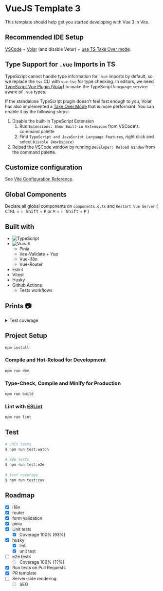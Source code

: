 # VueJS Template 3

This template should help get you started developing with Vue 3 in Vite.

## Recommended IDE Setup

[VSCode](https://code.visualstudio.com/) + [Volar](https://marketplace.visualstudio.com/items?itemName=Vue.volar) (and disable Vetur) + [use TS Take Over mode](https://github.com/johnsoncodehk/volar/discussions/471#discussioncomment-1361669).

## Type Support for `.vue` Imports in TS

TypeScript cannot handle type information for `.vue` imports by default, so we replace the `tsc` CLI with `vue-tsc` for type checking. In editors, we need [TypeScript Vue Plugin (Volar)](https://marketplace.visualstudio.com/items?itemName=Vue.vscode-typescript-vue-plugin) to make the TypeScript language service aware of `.vue` types.

If the standalone TypeScript plugin doesn't feel fast enough to you, Volar has also implemented a [Take Over Mode](https://github.com/johnsoncodehk/volar/discussions/471#discussioncomment-1361669) that is more performant. You can enable it by the following steps:

1. Disable the built-in TypeScript Extension
   1. Run `Extensions: Show Built-in Extensions` from VSCode's command palette
   2. Find `TypeScript and JavaScript Language Features`, right click and select `Disable (Workspace)`
2. Reload the VSCode window by running `Developer: Reload Window` from the command palette.

## Customize configuration

See [Vite Configuration Reference](https://vitejs.dev/config/).

## Global Components

Declare all global components on `components.d.ts` and `Restart Vue Server`
( <kbd>CTRL</kbd> + <kbd>⇧ Shift</kbd> + <kbd>P</kbd> or <kbd>⌘</kbd> + <kbd>⇧ Shift</kbd> + <kbd>P</kbd> )

## Built with

- ![TypeScript](https://img.shields.io/badge/typescript-%23007ACC.svg?style=for-the-badge&logo=typescript&logoColor=white)
- ![VueJS](https://img.shields.io/badge/Vue-%23007ACC.svg?style=for-the-badge&logo=vuedotjs)
   - Pinia
   - Vee-Validate + Yup
   - Vue-i18n
   - Vue-Router
- Eslint
- Vitest
- Husky
- Github Actions
  - Tests workflows

## Prints 📷

<details>
  <summary>Test coverage</summary>

  ## unit coverage (93%!)

  <img src="docs/prints/unit-coverage.png" alt="unit tests coverage" />

  <!-- ## e2e coverage (??%!) -->

  <!-- <img src="doc/prints/e2e-coverage.png" alt="e2e tests coverage" /> -->
</details>

## Project Setup

```sh
npm install
```

### Compile and Hot-Reload for Development

```sh
npm run dev
```

### Type-Check, Compile and Minify for Production

```sh
npm run build
```

### Lint with [ESLint](https://eslint.org/)

```sh
npm run lint
```

## Test

```bash
# unit tests
$ npm run test:watch

# e2e tests
$ npm run test:e2e

# test coverage
$ npm run test:cov
```

## Roadmap

- [x] i18n
- [x] router
- [x] form validation
- [x] pinia
- [x] Unit tests
  - [x] Coverage 100% (93%)
- [x] husky
  - [x] lint
  - [x] unit test
- [ ] e2e tests
  - [ ] Coverage 100% (??%)
- [x] Run tests on Pull Requests
- [x] PR template
- [ ] Server-side rendering
  - [ ] SEO